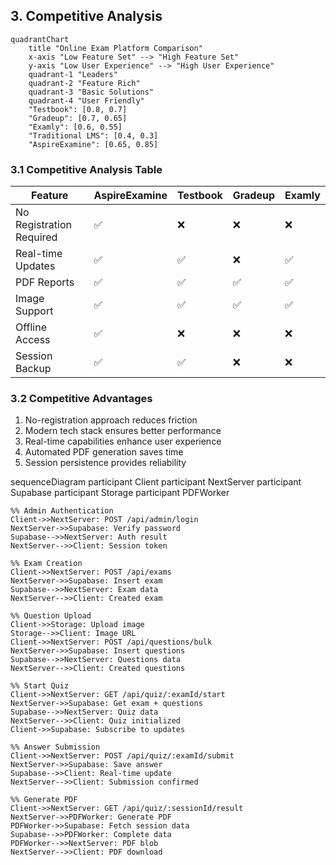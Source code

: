 
## 3. Competitive Analysis

```mermaid
quadrantChart
    title "Online Exam Platform Comparison"
    x-axis "Low Feature Set" --> "High Feature Set"
    y-axis "Low User Experience" --> "High User Experience"
    quadrant-1 "Leaders"
    quadrant-2 "Feature Rich"
    quadrant-3 "Basic Solutions"
    quadrant-4 "User Friendly"
    "Testbook": [0.8, 0.7]
    "Gradeup": [0.7, 0.65]
    "Examly": [0.6, 0.55]
    "Traditional LMS": [0.4, 0.3]
    "AspireExamine": [0.65, 0.85]
```

### 3.1 Competitive Analysis Table

| Feature | AspireExamine | Testbook | Gradeup | Examly |
|---------|--------------|----------|---------|--------|
| No Registration Required | ✅ | ❌ | ❌ | ❌ |
| Real-time Updates | ✅ | ✅ | ❌ | ✅ |
| PDF Reports | ✅ | ✅ | ✅ | ✅ |
| Image Support | ✅ | ✅ | ✅ | ✅ |
| Offline Access | ✅ | ❌ | ❌ | ❌ |
| Session Backup | ✅ | ✅ | ❌ | ❌ |

### 3.2 Competitive Advantages
1. No-registration approach reduces friction
2. Modern tech stack ensures better performance
3. Real-time capabilities enhance user experience
4. Automated PDF generation saves time
5. Session persistence provides reliability


sequenceDiagram
    participant Client
    participant NextServer
    participant Supabase
    participant Storage
    participant PDFWorker

    %% Admin Authentication
    Client->>NextServer: POST /api/admin/login
    NextServer->>Supabase: Verify password
    Supabase-->>NextServer: Auth result
    NextServer-->>Client: Session token

    %% Exam Creation
    Client->>NextServer: POST /api/exams
    NextServer->>Supabase: Insert exam
    Supabase-->>NextServer: Exam data
    NextServer-->>Client: Created exam

    %% Question Upload
    Client->>Storage: Upload image
    Storage-->>Client: Image URL
    Client->>NextServer: POST /api/questions/bulk
    NextServer->>Supabase: Insert questions
    Supabase-->>NextServer: Questions data
    NextServer-->>Client: Created questions

    %% Start Quiz
    Client->>NextServer: GET /api/quiz/:examId/start
    NextServer->>Supabase: Get exam + questions
    Supabase-->>NextServer: Quiz data
    NextServer-->>Client: Quiz initialized
    Client->>Supabase: Subscribe to updates

    %% Answer Submission
    Client->>NextServer: POST /api/quiz/:examId/submit
    NextServer->>Supabase: Save answer
    Supabase-->>Client: Real-time update
    NextServer-->>Client: Submission confirmed

    %% Generate PDF
    Client->>NextServer: GET /api/quiz/:sessionId/result
    NextServer->>PDFWorker: Generate PDF
    PDFWorker->>Supabase: Fetch session data
    Supabase-->>PDFWorker: Complete data
    PDFWorker-->>NextServer: PDF blob
    NextServer-->>Client: PDF download
    
